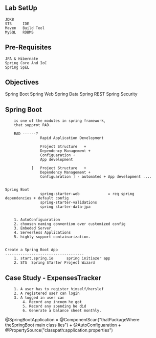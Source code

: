 
Lab SetUp
------------------------------
    JDK8
    STS     IDE
    Maven   Build Tool
    MySQL   RDBMS

Pre-Requisites
------------------------------
    JPA & Hibernate
    Spring Core And IoC
    Spring SpEL

Objectives
--------------------------------------------
Spring Boot
    Spring Web
    Spring Data
    Spring REST
    Spring Security

Spring Boot
---------------------------------------------------

        is one of the modules in spring framework,
        that supprot RAD.

        RAD ------?
                    Rapid Application Development

                    Project Structure   +
                    Dependency Management +
                    Configuaration +
                    App development

                [   Project Structure   +
                    Dependency Management +
                    Configuaration ] - automated + App development ....


    Spring Boot
                    spring-starter-web             = req spring dependencies + default config
                    spring-starter-validations
                    spring starter-data-jpa
                    
        
        1. AutoConfiguaration
        2. choosen naming convention over customized config
        3. Embeded Server
        4. Serverless Applications
        5. highly support containarization.


    Create a Spring Boot App
    ------------------------------------
        1. start.spring.io      spring initiazer app
        2. STS  Spring STarter Project Wizard

Case Study - ExpensesTracker
----------------------------------------------------------------------------------
        
        1. A user has to register himself/herslef
        2. A registered user can login
        3. A logged in user can
            4. Record any incoem he got
            5. Record any spending he did
            6. Generate a balance sheet monthly.

@SpringBootApplication
            = @ComponentScan("thatPackageWhere theSpringBoot main class lies")
            + @AutoConfiguaration
            + @PropertySource("classpath:application.properties")

